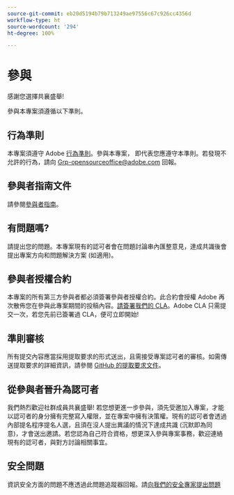 ```yaml
---
source-git-commit: eb20d5194b79b713249ae97556c67c926cc4356d
workflow-type: ht
source-wordcount: '294'
ht-degree: 100%

---
```

# 參與

感謝您選擇共襄盛舉!

參與本專案須遵循以下準則。

## 行為準則

本專案須遵守 Adobe [行為準則](code-of-conduct.md)。參與本專案，
即代表您應遵守本準則。若發現不允許的行為，請向 
[Grp-opensourceoffice@adobe.com](mailto:Grp-opensourceoffice@adobe.com) 回報。

## 參與者指南文件

請參閱[參與者指南](https://experienceleague.adobe.com/docs/contributor/contributor-guide/introduction.html?lang=zh-Hant)。

## 有問題嗎?

請提出您的問題。本專案現有的認可者會在問題討論串內匯整意見，達成共識後會提出專案方向和問題解決方案
(如適用)。

## 參與者授權合約

本專案的所有第三方參與者都必須簽署參與者授權合約。此合約會授權 Adobe 再次散佈您在參與此專案期間的投稿內容。[請簽署我們的 CLA](http://opensource.adobe.com/cla.html)。Adobe CLA 只需提交一次，若您先前已簽署過 CLA，便可立即開始!

## 準則審核

所有提交內容應當採用提取要求的形式送出，且需接受專案認可者的審核。如需傳送提取要求的詳細資訊，請參閱 
[GitHub 的提取要求文件](https://help.github.com/articles/about-pull-requests/)。

<!--
Lastly, please follow the [pull request template](PULL_REQUEST_TEMPLATE.md) when
submitting a pull request!
-->

## 從參與者晉升為認可者

我們熱烈歡迎社群成員共襄盛舉! 若您想更進一步參與，須先受邀加入專案，才能以認可者的身分擁有完整寫入權限，並在專案中擁有決策權。現有的認可者會透過內部提名程序提名人選，且須在沒人提出異議的情況下達成共識 (沉默即為同意)，才會送出邀請。若您認為自己符合資格，想更深入參與專案事務，歡迎連絡現有的認可者，與對方討論相關事宜。

## 安全問題

資訊安全方面的問題不應透過此問題追蹤器回報。請[向我們的安全專家提出問題](https://helpx.adobe.com/security/alertus.html)
